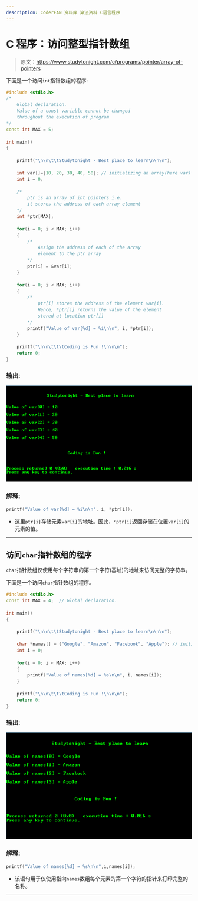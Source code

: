 ```yaml
---
description: CoderFAN 资料库 算法资料 C语言程序
---
```


# C 程序：访问整型指针数组

> 原文：<https://www.studytonight.com/c/programs/pointer/array-of-pointers>

下面是一个访问`int`指针数组的程序:

```cpp
#include <stdio.h>
/* 
    Global declaration. 
    Value of a const variable cannot be changed 
    throughout the execution of program
*/
const int MAX = 5;  

int main()
{

    printf("\n\n\t\tStudytonight - Best place to learn\n\n\n");

    int var[]={10, 20, 30, 40, 50}; // initializing an array(here var) of int pointers
    int i = 0;

    /*
        ptr is an array of int pointers i.e. 
        it stores the address of each array element
    */
    int *ptr[MAX];

    for(i = 0; i < MAX; i++)
    {
        /*
            Assign the address of each of the array 
            element to the ptr array
        */
        ptr[i] = &var[i];
    }

    for(i = 0; i < MAX; i++)
    {
        /*
            ptr[i] stores the address of the element var[i]. 
            Hence, *ptr[i] returns the value of the element 
            stored at location ptr[i]
        */
        printf("Value of var[%d] = %i\n\n", i, *ptr[i]);
    }

    printf("\n\n\t\t\tCoding is Fun !\n\n\n");
    return 0;
}
```

### 输出:

![Array of Int Pointer](img/b0adc682f4b95de77c3b4d911cd23e9d.png)

### 解释:

```cpp
printf("Value of var[%d] = %i\n\n", i, *ptr[i]);
```

*   这里`ptr[i]`存储元素`var[i]`的地址。因此，`*ptr[i]`返回存储在位置`var[i]`的元素的值。

* * *

## 访问`char`指针数组的程序

`char`指针数组仅使用每个字符串的第一个字符(基址)的地址来访问完整的字符串。

下面是一个访问`char`指针数组的程序。

```cpp
#include <stdio.h>
const int MAX = 4;  // Global declaration.

int main()
{

	printf("\n\n\t\tStudytonight - Best place to learn\n\n\n");

    char *names[] = {"Google", "Amazon", "Facebook", "Apple"}; // initializing an array(here names) of char pointers
    int i = 0;

    for(i = 0; i < MAX; i++)
    {
        printf("Value of names[%d] = %s\n\n", i, names[i]);
    }

    printf("\n\n\t\t\tCoding is Fun !\n\n\n");
    return 0;
}
```

### 输出:

![program to sotre and access the Array of Char Pointer](img/84ae8a2a1bed66fbfb4378b73de50609.png)

### 解释:

```cpp
printf("Value of names[%d] = %s\n\n",i,names[i]);
```

*   该语句用于仅使用指向`names`数组每个元素的第一个字符的指针来打印完整的名称。

* * *